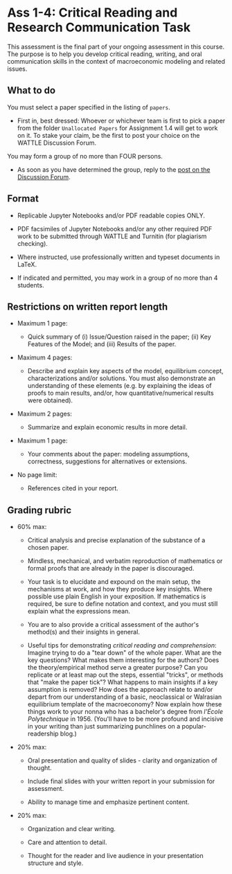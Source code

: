 # Ass 1-4: Critical Reading and Research Communication Task

This assessment is the final part of your ongoing assessment in this course.
The purpose is to help you develop critical reading, writing, and oral communication skills in the context of macroeconomic modeling and related issues.

## What to do

You must select a paper specified in the listing of ``papers``.

* First in, best dressed: Whoever or whichever team is first to pick a paper from the folder ``Unallocated Papers`` for Assignment 1.4 will get to work on it. To stake your claim, be the first to post your choice on the WATTLE Discussion Forum. 

You may form a group of no more than FOUR persons. 

* As soon as you have determined the group, reply to the [post on the Discussion Forum](https://wattlecourses.anu.edu.au/mod/forum/discuss.php?d=788149).

## Format

* Replicable Jupyter Notebooks and/or PDF readable copies ONLY.

* PDF facsimiles of Jupyter Notebooks and/or any other required PDF work to be submitted through WATTLE and Turnitin (for plagiarism checking).

* Where instructed, use professionally written and typeset documents in LaTeX.

* If indicated and permitted, you may work in a group of no more than 4 students.

## Restrictions on written report length

* Maximum 1 page: 
   * Quick summary of (i) Issue/Question raised in the paper; (ii) Key Features of the Model; and (iii) Results of the paper.

* Maximum 4 pages: 
   * Describe and explain key aspects of the model, equilibrium concept, characterizations and/or solutions. You must also demonstrate an understanding of these elements (e.g. by explaining the ideas of proofs to main results, and/or, how quantitative/numerical results were obtained).

* Maximum 2 pages: 
   * Summarize and explain economic results in more detail.

* Maximum 1 page: 
   * Your comments about the paper: modeling assumptions, correctness, suggestions for alternatives or extensions.

* No page limit: 
   * References cited in your report.


## Grading rubric

* 60% max: 

    * Critical analysis and precise explanation of the substance of a chosen paper.

    * Mindless, mechanical, and verbatim reproduction of mathematics or formal proofs that are already in the paper is discouraged.

    * Your task is to elucidate and expound on the main setup, the mechanisms at work, and how they produce key insights. Where possible use plain English in your exposition. If mathematics is required, be sure to define notation and context, and you must still explain what the expressions mean.

    * You are to also provide a critical assessment of the author's method(s) and their insights in general.

    * Useful tips for demonstrating *critical reading and comprehension*: Imagine trying to do a "tear down" of the whole paper. What are the key questions? What makes them interesting for the authors? Does the theory/empirical method serve a greater purpose? Can you replicate or at least map out the steps, essential "tricks", or methods that "make the paper tick"? What happens to main insights if a key assumption is removed? How does the approach relate to and/or depart from our understanding of a basic, neoclassical or Walrasian equilibrium template of the macroeconomy? Now explain how these things work to your nonna who has a bachelor's degree from *l'École Polytechnique* in 1956. (You'll have to be more profound and incisive in your writing than just summarizing punchlines on a popular-readership blog.)

* 20% max:

    * Oral presentation and quality of slides - clarity and organization of thought.

    * Include final slides with your written report in your submission for assessment.

    * Ability to manage time and emphasize pertinent content.

* 20% max:

    * Organization and clear writing.

    * Care and attention to detail.

    * Thought for the reader and live audience in your presentation structure and style.
